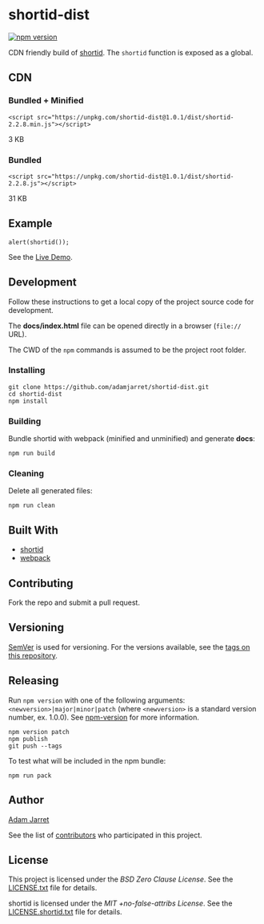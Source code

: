 # shortid-dist

[![npm version](https://badge.fury.io/js/shortid-dist.svg)](https://www.npmjs.com/package/shortid-dist)

CDN friendly build of [shortid](https://www.npmjs.com/package/shortid).
The `shortid` function is exposed as a global.

## CDN

### Bundled + Minified

    <script src="https://unpkg.com/shortid-dist@1.0.1/dist/shortid-2.2.8.min.js"></script>

3 KB

### Bundled

    <script src="https://unpkg.com/shortid-dist@1.0.1/dist/shortid-2.2.8.js"></script>

31 KB

## Example

    alert(shortid());

See the [Live Demo](https://adamjarret.github.io/shortid-dist).

## Development

Follow these instructions to get a local copy of the project source code for development.

The **docs/index.html** file can be opened directly in a browser (`file://` URL).

The CWD of the `npm` commands is assumed to be the project root folder.


### Installing

    git clone https://github.com/adamjarret/shortid-dist.git
    cd shortid-dist
    npm install

### Building

Bundle shortid with webpack (minified and unminified) and generate **docs**:

    npm run build

### Cleaning

Delete all generated files:

    npm run clean
    
## Built With

* [shortid](https://www.npmjs.com/package/shortid)
* [webpack](http://webpack.js.org)

## Contributing

Fork the repo and submit a pull request.

## Versioning

[SemVer](https://semver.org/) is used for versioning.
For the versions available, see the [tags on this repository](https://github.com/adamjarret/shortid-dist/tags). 

## Releasing

Run `npm version` with one of the following arguments:
`<newversion>|major|minor|patch` (where `<newversion>` is a standard version number, ex. 1.0.0).
See [npm-version](https://docs.npmjs.com/cli/version) for more information.

    npm version patch
    npm publish
    git push --tags

To test what will be included in the npm bundle:

    npm run pack

## Author

[Adam Jarret](https://atj.me)

See the list of [contributors](https://github.com/adamjarret/shortid-dist/contributors)
who participated in this project.

## License

This project is licensed under the _BSD Zero Clause License_.
See the [LICENSE.txt](https://github.com/adamjarret/shortid-dist/blob/master/LICENSE.txt) file for details.

shortid is licensed under the _MIT +no-false-attribs License_.
See the [LICENSE.shortid.txt](https://github.com/adamjarret/shortid-dist/blob/master/dist/LICENSE.shortid.txt) file for details.
